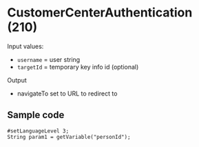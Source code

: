 # CustomerCenterAuthentication (210)

Input values:

* `username` = user string
* `targetId` = temporary key info id (optional)

Output
* navigateTo set to URL to redirect to

## Sample code

```crmscript
#setLanguageLevel 3;
String param1 = getVariable("personId");
```
